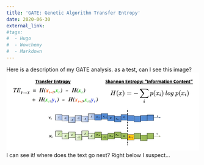 ```yaml
---
title: 'GATE: Genetic Algorithm Transfer Entropy'
date: 2020-06-30
external_link:
#tags:
#  - Hugo
#  - Wowchemy
#  - Markdown
---
```


Here is a description of my GATE analysis. as a test, can I see this image? ![Image alt](images/test.png) I can see it! where does the text go next? Right below I suspect...

<!--more-->
